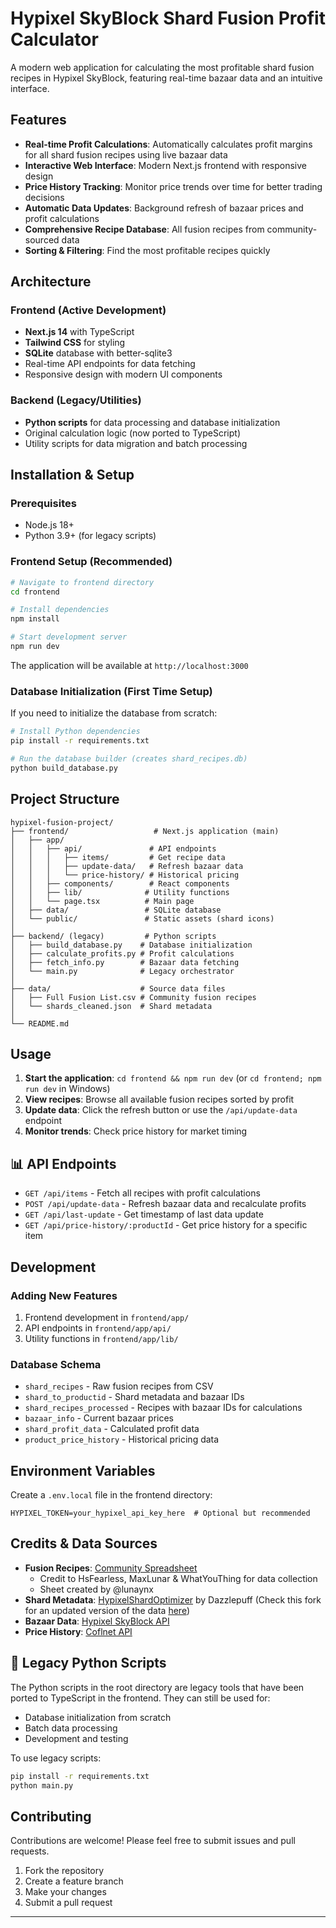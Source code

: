 # Hypixel SkyBlock Shard Fusion Profit Calculator

A modern web application for calculating the most profitable shard fusion recipes in Hypixel SkyBlock, featuring real-time bazaar data and an intuitive interface.

## Features

- **Real-time Profit Calculations**: Automatically calculates profit margins for all shard fusion recipes using live bazaar data
- **Interactive Web Interface**: Modern Next.js frontend with responsive design
- **Price History Tracking**: Monitor price trends over time for better trading decisions
- **Automatic Data Updates**: Background refresh of bazaar prices and profit calculations
- **Comprehensive Recipe Database**: All fusion recipes from community-sourced data
- **Sorting & Filtering**: Find the most profitable recipes quickly

## Architecture

### Frontend (Active Development)

- **Next.js 14** with TypeScript
- **Tailwind CSS** for styling
- **SQLite** database with better-sqlite3
- Real-time API endpoints for data fetching
- Responsive design with modern UI components

### Backend (Legacy/Utilities)

- **Python scripts** for data processing and database initialization
- Original calculation logic (now ported to TypeScript)
- Utility scripts for data migration and batch processing

## Installation & Setup

### Prerequisites

- Node.js 18+
- Python 3.9+ (for legacy scripts)

### Frontend Setup (Recommended)

```bash
# Navigate to frontend directory
cd frontend

# Install dependencies
npm install

# Start development server
npm run dev
```

The application will be available at `http://localhost:3000`

### Database Initialization (First Time Setup)

If you need to initialize the database from scratch:

```bash
# Install Python dependencies
pip install -r requirements.txt

# Run the database builder (creates shard_recipes.db)
python build_database.py
```

## Project Structure

```
hypixel-fusion-project/
├── frontend/                   # Next.js application (main)
│   ├── app/
│   │   ├── api/               # API endpoints
│   │   │   ├── items/         # Get recipe data
│   │   │   ├── update-data/   # Refresh bazaar data
│   │   │   └── price-history/ # Historical pricing
│   │   ├── components/        # React components
│   │   ├── lib/              # Utility functions
│   │   └── page.tsx          # Main page
│   ├── data/                 # SQLite database
│   └── public/               # Static assets (shard icons)
│
├── backend/ (legacy)         # Python scripts
│   ├── build_database.py    # Database initialization
│   ├── calculate_profits.py # Profit calculations
│   ├── fetch_info.py        # Bazaar data fetching
│   └── main.py              # Legacy orchestrator
│
├── data/                    # Source data files
│   ├── Full Fusion List.csv # Community fusion recipes
│   └── shards_cleaned.json  # Shard metadata
│
└── README.md
```

## Usage

1. **Start the application**: `cd frontend && npm run dev` (or `cd frontend; npm run dev` in Windows)
2. **View recipes**: Browse all available fusion recipes sorted by profit
3. **Update data**: Click the refresh button or use the `/api/update-data` endpoint
4. **Monitor trends**: Check price history for market timing

## 📊 API Endpoints

- `GET /api/items` - Fetch all recipes with profit calculations
- `POST /api/update-data` - Refresh bazaar data and recalculate profits
- `GET /api/last-update` - Get timestamp of last data update
- `GET /api/price-history/:productId` - Get price history for a specific item

## Development

### Adding New Features

1. Frontend development in `frontend/app/`
2. API endpoints in `frontend/app/api/`
3. Utility functions in `frontend/app/lib/`

### Database Schema

- `shard_recipes` - Raw fusion recipes from CSV
- `shard_to_productid` - Shard metadata and bazaar IDs
- `shard_recipes_processed` - Recipes with bazaar IDs for calculations
- `bazaar_info` - Current bazaar prices
- `shard_profit_data` - Calculated profit data
- `product_price_history` - Historical pricing data

## Environment Variables

Create a `.env.local` file in the frontend directory:

```env
HYPIXEL_TOKEN=your_hypixel_api_key_here  # Optional but recommended
```

## Credits & Data Sources

- **Fusion Recipes**: [Community Spreadsheet](https://docs.google.com/spreadsheets/d/1yI5CLNYY2h_yzKaB0cFDUZQ_BdKQg8UUsjEDYCqV7Po/edit?usp=sharing)
  - Credit to HsFearless, MaxLunar & WhatYouThing for data collection
  - Sheet created by @lunaynx
- **Shard Metadata**: [HypixelShardOptimizer](https://github.com/Dazzlepuff/HypixelShardOptimizer) by Dazzlepuff (Check this fork for an updated version of the data [here](https://github.com/Lukasaurus11/HypixelShardOptimizer))
- **Bazaar Data**: [Hypixel SkyBlock API](https://api.hypixel.net)
- **Price History**: [Coflnet API](https://sky.coflnet.com)

## 🔧 Legacy Python Scripts

The Python scripts in the root directory are legacy tools that have been ported to TypeScript in the frontend. They can still be used for:

- Database initialization from scratch
- Batch data processing
- Development and testing

To use legacy scripts:

```bash
pip install -r requirements.txt
python main.py
```

## Contributing

Contributions are welcome! Please feel free to submit issues and pull requests.

1. Fork the repository
2. Create a feature branch
3. Make your changes
4. Submit a pull request

---
